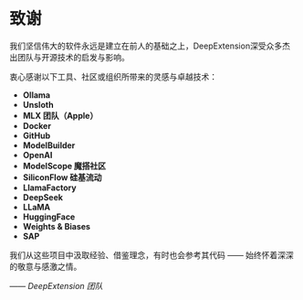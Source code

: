 # 致谢

我们坚信伟大的软件永远是建立在前人的基础之上，DeepExtension深受众多杰出团队与开源技术的启发与影响。

衷心感谢以下工具、社区或组织所带来的灵感与卓越技术：

- **Ollama**
- **Unsloth**
- **MLX 团队（Apple）**
- **Docker**
- **GitHub**
- **ModelBuilder**
- **OpenAI**
- **ModelScope 魔搭社区**
- **SiliconFlow 硅基流动**
- **LlamaFactory**
- **DeepSeek**
- **LLaMA**
- **HuggingFace**
- **Weights & Biases**
- **SAP**

我们从这些项目中汲取经验、借鉴理念，有时也会参考其代码 —— 始终怀着深深的敬意与感激之情。

*—— DeepExtension 团队*

